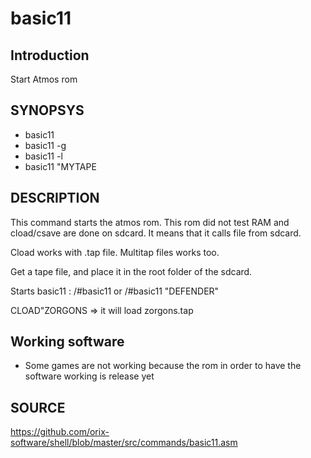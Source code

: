 # basic11

## Introduction

Start Atmos rom

## SYNOPSYS

+ basic11
+ basic11 -g
+ basic11 -l
+ basic11 "MYTAPE

## DESCRIPTION

This command starts the atmos rom. This rom did not test RAM and cload/csave are done on sdcard. It means that it calls file from sdcard.

Cload works with .tap file. Multitap files works too.

Get a tape file, and place it in the root folder of the sdcard.

Starts basic11 :
/#basic11
or
/#basic11 "DEFENDER"

CLOAD"ZORGONS => it will load zorgons.tap

## Working software

+ Some games are not working because the rom in order to have the software working is release yet

## SOURCE

https://github.com/orix-software/shell/blob/master/src/commands/basic11.asm
